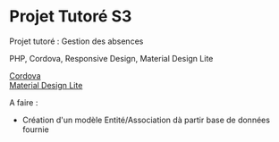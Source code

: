 # Projet Tutoré S3
Projet tutoré : Gestion des absences

PHP, Cordova, Responsive Design, Material Design Lite

<a href="https://cordova.apache.org/" target="_blank" >Cordova</a> <br/>
<a href="" target="_blank">Material Design Lite</a>

A faire : 
- Création d'un modèle Entité/Association dà partir base de données fournie

